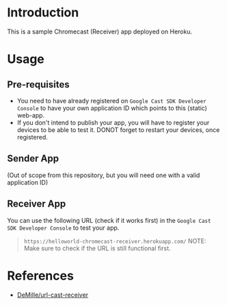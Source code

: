# Introduction
This is a sample Chromecast (Receiver) app deployed on Heroku.

# Usage
## Pre-requisites
- You need to have already registered on `Google Cast SDK Developer Console` to have your own application ID which points to this (static) web-app.
- If you don't intend to publish your app, you will have to register your devices to be able to test it. DONOT forget to restart your devices, once registered.
## Sender App
(Out of scope from this repository, but you will need one with a valid application ID)
## Receiver App
You can use the following URL (check if it works first) in the `Google Cast SDK Developer Console` to test your app.
> `https://helloworld-chromecast-receiver.herokuapp.com/`
NOTE: Make sure to check if the URL is still functional first.

# References
- [DeMille/url-cast-receiver](https://github.com/DeMille/url-cast-receiver)